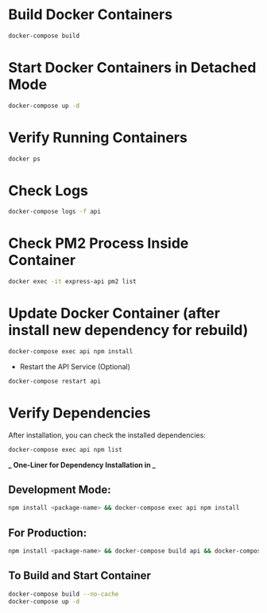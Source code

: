 # Build Docker Containers

```bash
docker-compose build
```

# Start Docker Containers in Detached Mode

```bash
docker-compose up -d
```

# Verify Running Containers

```bash
docker ps
```

# Check Logs

```bash
docker-compose logs -f api
```

# Check PM2 Process Inside Container

```bash
docker exec -it express-api pm2 list
```

# Update Docker Container (after install new dependency for rebuild)

```bash
docker-compose exec api npm install
```

- Restart the API Service (Optional)

```bash
docker-compose restart api
```

# Verify Dependencies

After installation, you can check the installed dependencies:

```bash
docker-compose exec api npm list
```

**_ One-Liner for Dependency Installation in _**

## Development Mode:

```bash
npm install <package-name> && docker-compose exec api npm install
```

## For Production:

```bash
npm install <package-name> && docker-compose build api && docker-compose up -d
```

## To Build and Start Container

```bash
docker-compose build --no-cache
docker-compose up -d
```
